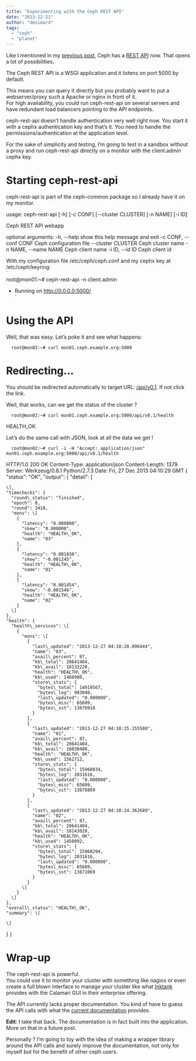 ```yaml
---
title: "Experimenting with the Ceph REST API"
date: "2013-12-21"
author: "dmsimard"
tags: 
  - "ceph"
  - "planet"
---
```


Like I mentioned in my [previous post](http://dmsimard.com/2013/12/06/ceph-has-a-rest-api/), Ceph has a [REST API](http://ceph.com/docs/master/man/8/ceph-rest-api/) now. That opens a lot of possibilities.

The Ceph REST API is a WSGI application and it listens on port 5000 by default.

This means you can query it directly but you probably want to put a webserver/proxy such a Apache or nginx in front of it.  
For high availability, you could run ceph-rest-api on several servers and have redundant load balancers pointing to the API endpoints.

ceph-rest-api doesn’t handle authentication very well right now. You start it with a cephx authentication key and that’s it. You need to handle the permissions/authentication at the application level.

For the sake of simplicity and testing, I’m going to test in a sandbox without a proxy and run ceph-rest-api directly on a monitor with the client.admin cephx key.

# Starting ceph-rest-api

ceph-rest-api is part of the ceph-common package so I already have it on my monitor.

usage: ceph-rest-api \[-h\] \[-c CONF\] \[--cluster CLUSTER\] \[-n NAME\] \[-i ID\]

Ceph REST API webapp

optional arguments:
  -h, --help            show this help message and exit
  -c CONF, --conf CONF  Ceph configuration file
  --cluster CLUSTER     Ceph cluster name
  -n NAME, --name NAME  Ceph client name
  -i ID, --id ID        Ceph client id

With my configuration file /etc/ceph/ceph.conf and my cephx key at /etc/ceph/keyring:  
`  
root@mon01:~# ceph-rest-api -n client.admin  
* Running on http://0.0.0.0:5000/  
`

# Using the API

Well, that was easy. Let’s poke it and see what happens:

`  
root@mon02:~# curl mon01.ceph.example.org:5000  
`

<!DOCTYPE HTML PUBLIC "-//W3C//DTD HTML 3.2 Final//EN">
<title>Redirecting...</title>
<h1>Redirecting...</h1>
<p>You should be redirected automatically to target URL: <a href="/api/v0.1">/api/v0.1</a>.  If not click the link.

Well, that works, can we get the status of the cluster ?

`  
root@mon02:~# curl mon01.ceph.example.org:5000/api/v0.1/health  
`

HEALTH\_OK

Let’s do the same call with JSON, look at all the data we get !

`  
root@mon02:~# curl -i -H "Accept: application/json" mon01.ceph.example.org:5000/api/v0.1/health  
`

HTTP/1.0 200 OK
Content-Type: application/json
Content-Length: 1379
Server: Werkzeug/0.8.1 Python/2.7.3
Date: Fri, 27 Dec 2013 04:10:29 GMT
{
  "status": "OK",
  "output": {
    "detail": \[
      
    \],
    "timechecks": {
      "round\_status": "finished",
      "epoch": 8,
      "round": 3418,
      "mons": \[
        {
          "latency": "0.000000",
          "skew": "0.000000",
          "health": "HEALTH\_OK",
          "name": "03"
        },
        {
          "latency": "0.001830",
          "skew": "-0.001245",
          "health": "HEALTH\_OK",
          "name": "01"
        },
        {
          "latency": "0.001454",
          "skew": "-0.001546",
          "health": "HEALTH\_OK",
          "name": "02"
        }
      \]
    },
    "health": {
      "health\_services": \[
        {
          "mons": \[
            {
              "last\_updated": "2013-12-27 04:10:28.096444",
              "name": "03",
              "avail\_percent": 87,
              "kb\_total": 20641404,
              "kb\_avail": 18132220,
              "health": "HEALTH\_OK",
              "kb\_used": 1460900,
              "store\_stats": {
                "bytes\_total": 14919567,
                "bytes\_log": 983040,
                "last\_updated": "0.000000",
                "bytes\_misc": 65609,
                "bytes\_sst": 13870918
              }
            },
            {
              "last\_updated": "2013-12-27 04:10:25.155508",
              "name": "01",
              "avail\_percent": 87,
              "kb\_total": 20641404,
              "kb\_avail": 18030408,
              "health": "HEALTH\_OK",
              "kb\_used": 1562712,
              "store\_stats": {
                "bytes\_total": 15968034,
                "bytes\_log": 2031616,
                "last\_updated": "0.000000",
                "bytes\_misc": 65609,
                "bytes\_sst": 13870809
              }
            },
            {
              "last\_updated": "2013-12-27 04:10:24.362689",
              "name": "02",
              "avail\_percent": 87,
              "kb\_total": 20641404,
              "kb\_avail": 18143028,
              "health": "HEALTH\_OK",
              "kb\_used": 1450092,
              "store\_stats": {
                "bytes\_total": 15968294,
                "bytes\_log": 2031616,
                "last\_updated": "0.000000",
                "bytes\_misc": 65609,
                "bytes\_sst": 13871069
              }
            }
          \]
        }
      \]
    },
    "overall\_status": "HEALTH\_OK",
    "summary": \[
      
    \]
  }
}

# Wrap-up

The ceph-rest-api is powerful.  
You could use it to monitor your cluster with something like nagios or even create a full blown interface to manage your cluster like what [Inktank](http://www.inktank.com/) provides with the Calamari GUI in their enterprise offering.

The API currently lacks proper documentation. You kind of have to guess the API calls with what the [current documentation](http://ceph.com/docs/master/man/8/ceph-rest-api/) provides.

**Edit**: I take that back. The documentation is in fact built into the application. More on that in a future post.

Personally ? I’m going to toy with the idea of making a wrapper library around the API calls and surely improve the documentation, not only for myself but for the benefit of other ceph users.
